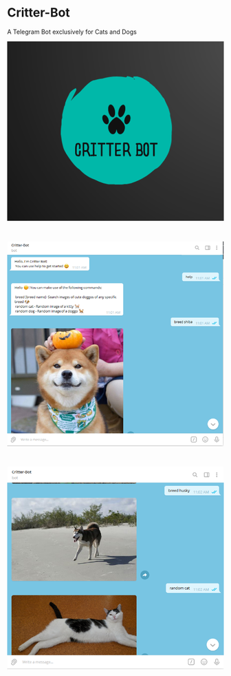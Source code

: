 # Critter-Bot

A Telegram Bot exclusively for Cats and Dogs

![Logo](pics/logo.png?raw=true)

<br/>

![pic1](pics/pic1.png?raw=true)

<br/>

![pic2](pics/pic2.png?raw=true)
